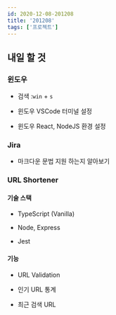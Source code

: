 ```yaml
---
id: 2020-12-08-201208
title: '201208'
tags: ['프로젝트']
---
```


## 내일 할 것

### 윈도우

- 검색 :`win` + `s`

- 윈도우 VSCode 터미널 설정

- 윈도우 React, NodeJS 환경 설정

### Jira

- 마크다운 문법 지원 하는지 알아보기

### URL Shortener

#### 기술 스택

- TypeScript (Vanilla)

- Node, Express

- Jest

#### 기능

- URL Validation

- 인기 URL 통계

- 최근 검색 URL 

